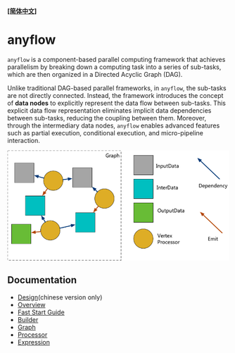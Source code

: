 **[[简体中文]](README.zh-cn.md)**

# anyflow

`anyflow` is a component-based parallel computing framework that achieves parallelism by breaking down a computing task into a series of sub-tasks, which are then organized in a Directed Acyclic Graph (DAG).

Unlike traditional DAG-based parallel frameworks, in `anyflow`, the sub-tasks are not directly connected. Instead, the framework introduces the concept of **data nodes** to explicitly represent the data flow between sub-tasks. This explicit data flow representation eliminates implicit data dependencies between sub-tasks, reducing the coupling between them. Moreover, through the intermediary data nodes, `anyflow` enables advanced features such as partial execution, conditional execution, and micro-pipeline interaction.

![anyflow logic](images/anyflow_logic.png)

## Documentation

- [Design](design.pdf)(chinese version only)
- [Overview](overview.md)
- [Fast Start Guide](fast_begin.md)
- [Builder](builder.md)
- [Graph](graph.md)
- [Processor](processor.md)
- [Expression](expression.md)
